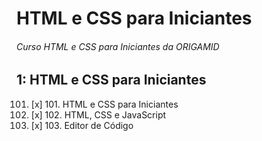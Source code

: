 # HTML e CSS para Iniciantes

###### Curso HTML e CSS para Iniciantes da ORIGAMID

## 1: HTML e CSS para Iniciantes

101.  [x] 101.  HTML e CSS para Iniciantes
102.  [x] 102.  HTML, CSS e JavaScript
103.  [x] 103.  Editor de Código
